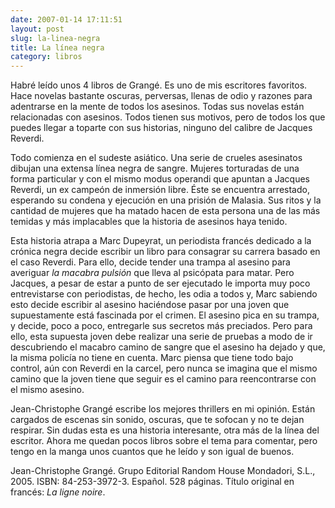 ```yaml
---
date: 2007-01-14 17:11:51
layout: post
slug: la-linea-negra
title: La línea negra
category: libros
---
```


Habré leído unos 4 libros de Grangé. Es uno de mis escritores favoritos. Hace novelas bastante oscuras, perversas, llenas de odio y razones para adentrarse en la mente de todos los asesinos. Todas sus novelas están relacionadas con asesinos. Todos tienen sus motivos, pero de todos los que puedes llegar a toparte con sus historias, ninguno del calibre de Jacques Reverdi.

Todo comienza en el sudeste asiático. Una serie de crueles asesinatos dibujan una extensa línea negra de sangre. Mujeres torturadas de una forma particular y con el mismo modus operandi que apuntan a Jacques Reverdi, un ex campeón de inmersión libre. Éste se encuentra arrestado, esperando su condena y ejecución en una prisión de Malasia.  Sus ritos y la cantidad de mujeres que ha matado hacen de esta persona una de las más temidas y más implacables que la historia de asesinos haya tenido.

Esta historia atrapa a Marc Dupeyrat, un periodista francés dedicado a la crónica negra decide escribir un libro para consagrar su carrera basado en el caso Reverdi. Para ello, decide tender una trampa al asesino para averiguar _la macabra pulsión_ que lleva al psicópata para matar. Pero Jacques, a pesar de estar a punto de ser ejecutado le importa muy poco entrevistarse con periodistas, de hecho, les odia a todos y, Marc sabiendo esto decide escribir al asesino haciéndose pasar por una joven que supuestamente está fascinada por el crimen. El asesino pica en su trampa, y decide, poco a poco, entregarle sus secretos más preciados. Pero para ello, esta supuesta joven debe realizar una serie de pruebas a modo de ir descubriendo el macabro camino de sangre que el asesino ha dejado y que, la misma policía no tiene en cuenta. Marc piensa que tiene todo bajo control, aún con Reverdi en la carcel, pero nunca se imagina que el mismo camino que la joven tiene que seguir es el camino para reencontrarse con el mismo asesino.

Jean-Christophe Grangé escribe los mejores thrillers en mi opinión. Están cargados de escenas sin sonido, oscuras, que te sofocan y no te dejan respirar. Sin dudas esta es una historia interesante, otra más de la línea del escritor. Ahora me quedan pocos libros sobre el tema para comentar, pero tengo en la manga unos cuantos que he leído y son igual de buenos.


Jean-Christophe Grangé. Grupo Editorial Random House Mondadori, S.L., 2005. ISBN: 84-253-3972-3. Español. 528 páginas. Título original en francés: *La ligne noire*.
